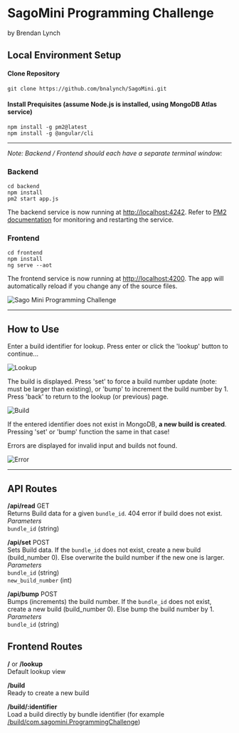 # SagoMini Programming Challenge
by Brendan Lynch

## Local Environment Setup

#### Clone Repository
    git clone https://github.com/bnalynch/SagoMini.git

#### Install Prequisites (assume Node.js is installed, using MongoDB Atlas service)
    npm install -g pm2@latest
    npm install -g @angular/cli

---

*Note: Backend / Frontend should each have a separate terminal window:*

### Backend
    cd backend
    npm install
    pm2 start app.js

The backend service is now running at <http://localhost:4242>. Refer to [PM2 documentation](http://pm2.keymetrics.io/docs/usage/quick-start/) for monitoring and restarting the service.

### Frontend
    cd frontend
    npm install
    ng serve --aot

The frontend service is now running at <http://localhost:4200>. The app will automatically reload if you change any of the source files.

![Sago Mini Programming Challenge](https://www.dropbox.com/s/fzuzrwwin75anaa/screenshot1.png?raw=1)

---

## How to Use

Enter a build identifier for lookup. Press enter or click the 'lookup' button to continue...

![Lookup](https://www.dropbox.com/s/cu3j4tgwo74idti/screenshot2.png?raw=1)

The build is displayed. Press 'set' to force a build number update (note: must be larger than existing), or 'bump' to increment the build number by 1. Press 'back' to return to the lookup (or previous) page.

![Build](https://www.dropbox.com/s/evwai4f6bj7b3ij/screenshot3.gif?raw=1)

If the entered identifier does not exist in MongoDB, **a new build is created**. Pressing 'set' or 'bump' function the same in that case!

Errors are displayed for invalid input and builds not found.

![Error](https://www.dropbox.com/s/v8kq43urroeoxxl/screenshot4.png?raw=1)

---

## API Routes

**/api/read** GET  
Returns Build data for a given `bundle_id`. 404 error if build does not exist.  
*Parameters*  
`bundle_id` (string)  

**/api/set** POST  
Sets Build data. If the `bundle_id` does not exist, create a new build (build_number 0). Else overwrite the build number if the new one is larger.  
*Parameters*  
`bundle_id` (string)  
`new_build_number` (int)

**/api/bump** POST  
Bumps (increments) the build number. If the `bundle_id` does not exist, create a new build (build_number 0). Else bump the build number by 1.  
*Parameters*  
`bundle_id` (string)  

## Frontend Routes

**/** or **/lookup**  
Default lookup view

**/build**  
Ready to create a new build

**/build/:identifier**  
Load a build directly by bundle identifier (for example [/build/com.sagomini.ProgrammingChallenge](http://localhost:4200/build/com.sagomini.ProgrammingChallenge))
